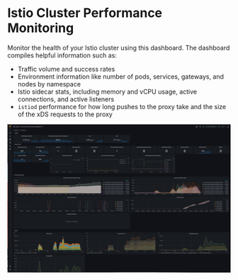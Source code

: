 # Istio Cluster Performance Monitoring

Monitor the health of your Istio cluster using this dashboard. The dashboard compiles helpful information such as:
* Traffic volume and success rates
* Environment information like number of pods, services, gateways, and nodes by namespace
* Istio sidecar stats, including memory and vCPU usage, active connections, and active listeners
* `istiod` performance for how long pushes to the proxy take and the size of the xDS requests to the proxy

![Istio dashboard screenshot of Grafana](./istio-performance.png)